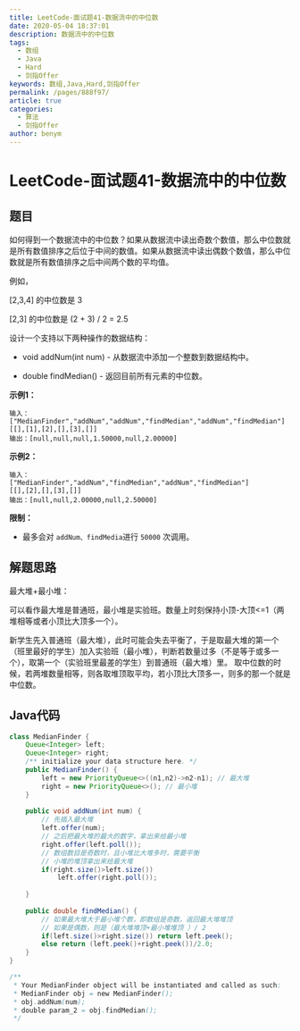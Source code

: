 ```yaml
---
title: LeetCode-面试题41-数据流中的中位数
date: 2020-05-04 18:37:01
description: 数据流中的中位数
tags: 
  - 数组
  - Java
  - Hard
  - 剑指Offer
keywords: 数组,Java,Hard,剑指Offer
permalink: /pages/888f97/
article: true
categories: 
  - 算法
  - 剑指Offer
author: benym
---
```


# LeetCode-面试题41-数据流中的中位数 

## 题目

如何得到一个数据流中的中位数？如果从数据流中读出奇数个数值，那么中位数就是所有数值排序之后位于中间的数值。如果从数据流中读出偶数个数值，那么中位数就是所有数值排序之后中间两个数的平均值。

例如，

[2,3,4] 的中位数是 3

[2,3] 的中位数是 (2 + 3) / 2 = 2.5

设计一个支持以下两种操作的数据结构：

- void addNum(int num) - 从数据流中添加一个整数到数据结构中。

- double findMedian() - 返回目前所有元素的中位数。

 

**示例1：**

```
输入：
["MedianFinder","addNum","addNum","findMedian","addNum","findMedian"]
[[],[1],[2],[],[3],[]]
输出：[null,null,null,1.50000,null,2.00000]
```

**示例2：**

```
输入：
["MedianFinder","addNum","findMedian","addNum","findMedian"]
[[],[2],[],[3],[]]
输出：[null,null,2.00000,null,2.50000]
```

**限制：**

- 最多会对 `addNum、findMedia`进行 `50000` 次调用。

## 解题思路

最大堆+最小堆：

可以看作最大堆是普通班，最小堆是实验班。数量上时刻保持小顶-大顶<=1（两堆相等或者小顶比大顶多一个）。

新学生先入普通班（最大堆），此时可能会失去平衡了，于是取最大堆的第一个（班里最好的学生）加入实验班（最小堆），判断若数量过多（不是等于或多一个），取第一个（实验班里最差的学生）到普通班（最大堆）里。 取中位数的时候，若两堆数量相等，则各取堆顶取平均，若小顶比大顶多一，则多的那一个就是中位数。

## Java代码

```java
class MedianFinder {
    Queue<Integer> left;
    Queue<Integer> right;
    /** initialize your data structure here. */
    public MedianFinder() {
        left = new PriorityQueue<>((n1,n2)->n2-n1); // 最大堆
        right = new PriorityQueue<>(); // 最小堆
    }
    
    public void addNum(int num) {
        // 先插入最大堆
        left.offer(num);
        // 之后把最大堆的最大的数字，拿出来给最小堆
        right.offer(left.poll());
        // 数组数目是奇数时，且小堆比大堆多时，需要平衡
        // 小堆的堆顶拿出来给最大堆
        if(right.size()>left.size())
            left.offer(right.poll());
        
    }
    
    public double findMedian() {
        // 如果最大堆大于最小堆个数，即数组是奇数，返回最大堆堆顶
        // 如果是偶数，则是（最大堆堆顶+最小堆堆顶 ）/ 2
        if(left.size()>right.size()) return left.peek();
        else return (left.peek()+right.peek())/2.0;
    }
}

/**
 * Your MedianFinder object will be instantiated and called as such:
 * MedianFinder obj = new MedianFinder();
 * obj.addNum(num);
 * double param_2 = obj.findMedian();
 */
```
